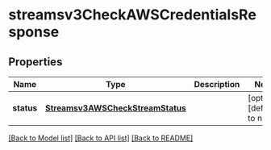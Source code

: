 # streamsv3CheckAWSCredentialsResponse

## Properties
Name | Type | Description | Notes
------------ | ------------- | ------------- | -------------
**status** | [**Streamsv3AWSCheckStreamStatus**](Streamsv3AWSCheckStreamStatus.md) |  | [optional] [default to null]

[[Back to Model list]](../README.md#documentation-for-models) [[Back to API list]](../README.md#documentation-for-api-endpoints) [[Back to README]](../README.md)


